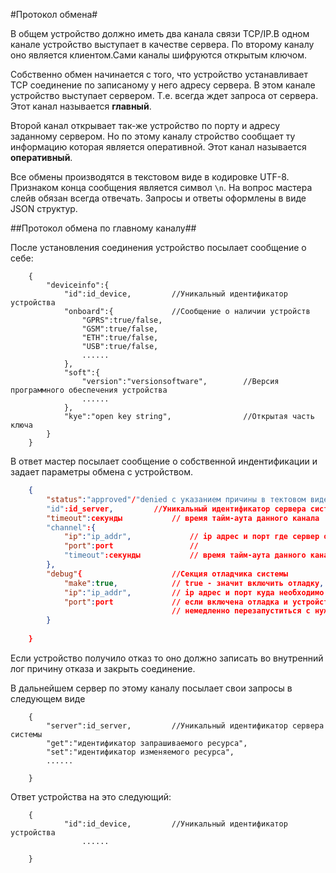 #Протокол обмена#

В общем устройство должно иметь два канала связи TCP/IP.В одном канале устройство выступает в качестве сервера.
По второму каналу оно является клиентом.Сами каналы шифруются открытым ключом.

Собственно обмен начинается с того, что устройство устанавливает TCP соединение по записаному у него адресу сервера.
В этом канале устройство выступает сервером. Т.е. всегда ждет запроса от сервера. Этот канал называется **главный**.

Второй канал открывает так-же устройство по порту и адресу заданному сервером. Но по этому каналу стройство сообщает ту информацию которая
является оперативной. Этот канал называется **оперативный**.

Все обмены производятся в текстовом виде в кодировке UTF-8. Признаком конца сообщения является символ `\n`. На вопрос мастера слейв обязан всегда отвечать. 
Запросы и ответы оформлены в виде JSON структур. 

    

##Протокол обмена по главному каналу##

После установления соединения устройство посылает сообщение о себе:
```
	{
		"deviceinfo":{
			"id":id_device,			//Уникальный идентификатор устройства
			"onboard":{				//Сообщение о наличии устройств
				"GPRS":true/false,
				"GSM":true/false,
				"ETH":true/false,
				"USB":true/false,
				......
			},
			"soft":{
				"version":"versionsoftware",		//Версия программного обеспечения устройства
				......
			},
			"kye":"open key string",				//Открытая часть ключа
		}
	}

```

В ответ мастер посылает сообщение о собственной индентификации и задает параметры обмена с устройством.
```json 
	{	
		"status":"approved"/"denied с указанием причины в тектовом виде"
		"id":id_server,			//Уникальный идентификатор сервера системы
		"timeout":секунды 			// время тайм-аута данного канала 
		"channel":{
			"ip":"ip_addr",				// ip адрес и порт где сервер ожидает соединения для оперативного канала 
			"port":port					//
			"timeout":секунды 			// время тайм-аута данного канала 
		},
		"debug"{					//Секция отладчика системы
			"make":true,			// true - значит включить отладку, false в противном случае
			"ip":"ip_addr",			// ip адрес и порт куда необходимо посылать отладочную информацию 
			"port":port				// если включена отладка и устройство ранее не было в отладке то оно должно
									// немедленно перезапуститься с нужными параметрами соединения   
		}
		
	}
```
Если устройство получило отказ то оно должно записать во внутренний лог причину отказа и закрыть соединение.   

В дальнейшем сервер по этому каналу посылает свои запросы в следующем виде
```
	{
		"server":id_server,			//Уникальный идентификатор сервера системы
		"get":"идентификатор запрашиваемого ресурса",
		"set":"идентификатор изменяемого ресурса",
		......

	}
``` 
Ответ устройства на это следующий:
```
	{
			"id":id_device,			//Уникальный идентификатор устройства
				......
	
	}
```
